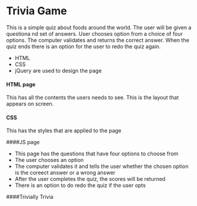 # Trivia Game

This is a simple quiz about foods around the world. The user will be given a questiona nd set of answers. User chooses option from a choice of four options. The computer validates and returns the correct answer. When the quiz ends there is an option for the user to redo the quiz again.

* HTML
* CSS
* jQuery
are used to design the page

#### HTML page
This has all the contents the users needs to see. This is the layout that appears on screen.

#### CSS 
This has the styles that are applied to the page


####JS page
* This page has the questions that have four options to choose from
* The user chooses an option 
* The computer validates it and tells the user whether the chosen option is the coreect answer or a wrong answer
* After the user completes the quiz, the scores will be returned
* There is an option to do redo the quiz if the user opts


####Trivially Trivia

